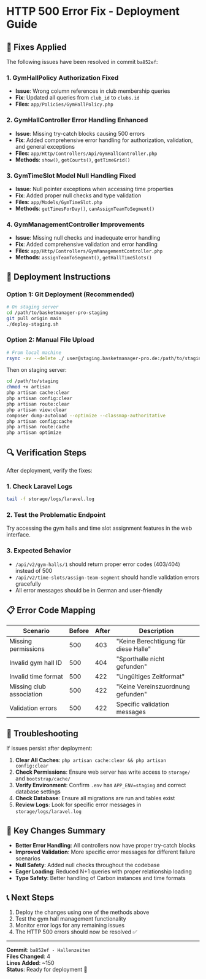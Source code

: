 # HTTP 500 Error Fix - Deployment Guide

## 🔧 Fixes Applied

The following issues have been resolved in commit `ba852ef`:

### 1. GymHallPolicy Authorization Fixed
- **Issue**: Wrong column references in club membership queries
- **Fix**: Updated all queries from `club_id` to `clubs.id`
- **Files**: `app/Policies/GymHallPolicy.php`

### 2. GymHallController Error Handling Enhanced
- **Issue**: Missing try-catch blocks causing 500 errors
- **Fix**: Added comprehensive error handling for authorization, validation, and general exceptions
- **Files**: `app/Http/Controllers/Api/GymHallController.php`
- **Methods**: `show()`, `getCourts()`, `getTimeGrid()`

### 3. GymTimeSlot Model Null Handling Fixed
- **Issue**: Null pointer exceptions when accessing time properties
- **Fix**: Added proper null checks and type validation
- **Files**: `app/Models/GymTimeSlot.php`
- **Methods**: `getTimesForDay()`, `canAssignTeamToSegment()`

### 4. GymManagementController Improvements
- **Issue**: Missing null checks and inadequate error handling
- **Fix**: Added comprehensive validation and error handling
- **Files**: `app/Http/Controllers/GymManagementController.php`
- **Methods**: `assignTeamToSegment()`, `getHallTimeSlots()`

## 🚀 Deployment Instructions

### Option 1: Git Deployment (Recommended)

```bash
# On staging server
cd /path/to/basketmanager-pro-staging
git pull origin main
./deploy-staging.sh
```

### Option 2: Manual File Upload

```bash
# From local machine
rsync -av --delete ./ user@staging.basketmanager-pro.de:/path/to/staging/
```

Then on staging server:
```bash
cd /path/to/staging
chmod +x artisan
php artisan cache:clear
php artisan config:clear
php artisan route:clear
php artisan view:clear
composer dump-autoload --optimize --classmap-authoritative
php artisan config:cache
php artisan route:cache
php artisan optimize
```

## 🔍 Verification Steps

After deployment, verify the fixes:

### 1. Check Laravel Logs
```bash
tail -f storage/logs/laravel.log
```

### 2. Test the Problematic Endpoint
Try accessing the gym halls and time slot assignment features in the web interface.

### 3. Expected Behavior
- `/api/v2/gym-halls/1` should return proper error codes (403/404) instead of 500
- `/api/v2/time-slots/assign-team-segment` should handle validation errors gracefully
- All error messages should be in German and user-friendly

## 📋 Error Code Mapping

| Scenario | Before | After | Description |
|----------|---------|-------|-------------|
| Missing permissions | 500 | 403 | "Keine Berechtigung für diese Halle" |
| Invalid gym hall ID | 500 | 404 | "Sporthalle nicht gefunden" |
| Invalid time format | 500 | 422 | "Ungültiges Zeitformat" |
| Missing club association | 500 | 422 | "Keine Vereinszuordnung gefunden" |
| Validation errors | 500 | 422 | Specific validation messages |

## 🐛 Troubleshooting

If issues persist after deployment:

1. **Clear All Caches**: `php artisan cache:clear && php artisan config:clear`
2. **Check Permissions**: Ensure web server has write access to `storage/` and `bootstrap/cache/`
3. **Verify Environment**: Confirm `.env` has `APP_ENV=staging` and correct database settings
4. **Check Database**: Ensure all migrations are run and tables exist
5. **Review Logs**: Look for specific error messages in `storage/logs/laravel.log`

## 🔧 Key Changes Summary

- **Better Error Handling**: All controllers now have proper try-catch blocks
- **Improved Validation**: More specific error messages for different failure scenarios
- **Null Safety**: Added null checks throughout the codebase
- **Eager Loading**: Reduced N+1 queries with proper relationship loading
- **Type Safety**: Better handling of Carbon instances and time formats

## 📞 Next Steps

1. Deploy the changes using one of the methods above
2. Test the gym hall management functionality
3. Monitor error logs for any remaining issues
4. The HTTP 500 errors should now be resolved ✅

---

**Commit**: `ba852ef - Hallenzeiten`  
**Files Changed**: 4  
**Lines Added**: ~150  
**Status**: Ready for deployment 🚀
